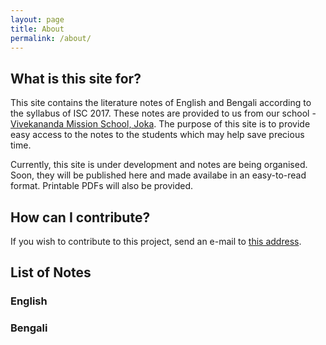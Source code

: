 ```yaml
---
layout: page
title: About
permalink: /about/
---
```


## What is this site for?

This site contains the literature notes of English and Bengali according to the syllabus of ISC 2017. These notes are provided to us from our school - [Vivekananda Mission School, Joka](http://www.vmskolkata.org/). The purpose of this site is to provide easy access to the notes to the students which may help save precious time.

Currently, this site is under development and notes are being organised. Soon, they will be published here and made availabe in an easy-to-read format. Printable PDFs will also be provided.

## How can I contribute?

If you wish to contribute to this project, send an e-mail to [this address](mailto:isc2017vmsnotes@gmail.com).

## List of Notes

### English


### Bengali

